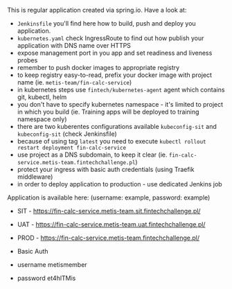 This is regular application created via spring.io. Have a look at:
* `Jenkinsfile` you'll find here how to build, push and deploy you application.
* `kubernetes.yaml` check IngressRoute to find out how publish your application with DNS name over HTTPS
* expose management port in you app and set readiness and liveness probes
* remember to push docker images to appropriate registry
* to keep registry easy-to-read, prefix your docker image with project name (ie. `metis-team/fin-calc-service`)
* in kubernetes steps use `fintech/kubernetes-agent` agent which contains git, kubectl, helm
* you don't have to specify kubernetes namespace - it's limited to project in which you build (ie. Training apps will be deployed to training namespace only)
* there are two kuberentes configurations available `kubeconfig-sit` and `kubeconfig-sit` (check Jenkinsfile)
* because of using tag `latest` you need to execute `kubectl rollout restart deployment fin-calc-service`
* use project as a DNS subdomain, to keep it clear (ie. `fin-calc-service.metis-team.fintechchallenge.pl`)
* protect your ingress with basic auth credentials (using Traefik middleware)
* in order to deploy application to production - use dedicated Jenkins job

Application is available here: (username: example, password: example)
* SIT - https://fin-calc-service.metis-team.sit.fintechchallenge.pl/
* UAT - https://fin-calc-service.metis-team.uat.fintechchallenge.pl/
* PROD - https://fin-calc-service.metis-team.fintechchallenge.pl/

* Basic Auth 
* username  metismember 
* password  et4hlTMis